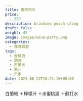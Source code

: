 ```yaml
---
title: 蜜桃司令
price:
  - 220
description: brandied peach sling
draft: false
weight: 45
image: images/wine-party.png
categories:
  - 啤酒調酒
tags:
  - 香甜酒
  - 調酒
  - 白蘭地
  - 果汁
  - 汽水
date: 2023-08-22T20:21:16+08:00
---
```

 白蘭地 ＋檸檬汁 ＋水蜜桃酒 ＋蘇打水